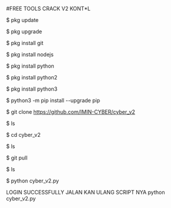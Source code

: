 #FREE TOOLS CRACK V2 KONT*L


$ pkg update

$ pkg upgrade

$ pkg install git

$ pkg install nodejs

$ pkg install python

$ pkg install python2

$ pkg install python3

$ python3 -m pip install --upgrade pip

$ git clone https://github.com/IMIN-CYBER/cyber_v2

$ ls

$ cd cyber_v2

$ ls

$ git pull

$ ls

$ python cyber_v2.py

LOGIN SUCCESSFULLY JALAN KAN ULANG SCRIPT NYA python cyber_v2.py

